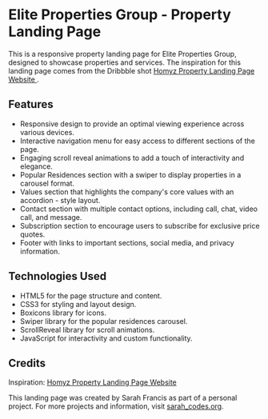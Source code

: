 <h1>Elite Properties Group - Property Landing Page</h1>

<p>
  This is a responsive property landing page for Elite Properties Group,
  designed to showcase properties and services. The inspiration for this landing
   page comes from the Dribbble shot
   <a
    href="https://dribbble.com/shots/16603527-Homyz-Property-Landing-Page-Website">
    Homyz Property Landing Page Website
  </a>.
</p>

<h2>Features</h2>

<ul>
  <li>
    Responsive design to provide an optimal viewing experience across various
    devices.
  </li>

  <li>
    Interactive navigation menu for easy access to different sections of the
    page.
  </li>

  <li>
    Engaging scroll reveal animations to add a touch of interactivity and
    elegance.
  </li>

  <li>
    Popular Residences section with a swiper to display properties in a carousel
    format.
  </li>

  <li>
    Values section that highlights the company's core values with an accordion -
    style layout.
  </li>

  <li>
    Contact section with multiple contact options, including call, chat, video
    call, and message.
  </li>

  <li>
    Subscription section to encourage users to subscribe for exclusive price
    quotes.
  </li>

  <li>
    Footer with links to important sections, social media, and privacy
    information.
  </li>
</ul>

<h2>Technologies Used</h2>

<ul>
  <li>
    HTML5 for the page structure and content.
  </li>

  <li>
    CSS3 for styling and layout design.
  </li>

  <li>
    Boxicons library for icons.
  </li>

  <li>
    Swiper library for the popular residences carousel.
  </li>

  <li>
    ScrollReveal library for scroll animations.
  </li>

  <li>
    JavaScript for interactivity and custom functionality.
  </li>
</ul>

<h2>Credits</h2>

<p>
  Inspiration: <a href="https://dribbble.com/shots/16603527-Homyz-Property-Landing-Page-Website">Homyz Property Landing Page Website</a>
</p>

This landing page was created by Sarah Francis as part of a personal project. For more projects and information, visit <a href="https://www.sarah_codes.org">sarah_codes.org</a>.
